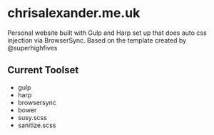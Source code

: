 # chrisalexander.me.uk

Personal website built with Gulp and Harp set up that does auto css injection via BrowserSync. Based on the template created by @superhighfives

## Current Toolset

- gulp
- harp
- browsersync
- bower
- susy.scss
- sanitize.scss
